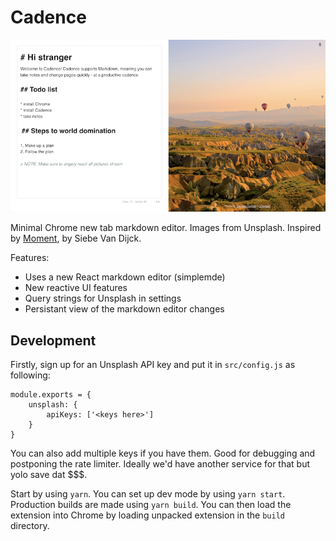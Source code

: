 # Cadence

![cadence](cadence.png)

Minimal Chrome new tab markdown editor. Images from Unsplash. Inspired by [Moment](https://github.com/siebevd/Moment), by Siebe Van Dijck. 

Features:
* Uses a new React markdown editor (simplemde)
* New reactive UI features
* Query strings for Unsplash in settings
* Persistant view of the markdown editor changes

## Development

Firstly, sign up for an Unsplash API key and put it in `src/config.js` as following: 

```
module.exports = {
	unsplash: {
		apiKeys: ['<keys here>']
	}
}
```

You can also add multiple keys if you have them. Good for debugging and postponing the rate limiter. Ideally we'd have another service for that but yolo save dat $$$.

Start by using `yarn`. You can set up dev mode by using `yarn start`. Production builds are made using `yarn build`. You can then load the extension into Chrome by loading unpacked extension in the `build` directory.